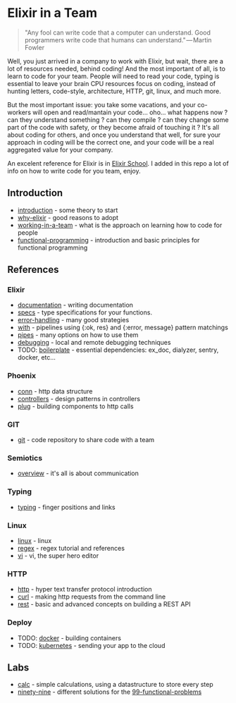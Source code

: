 Elixir in a Team
================

> "Any fool can write code that a computer can understand. Good programmers write code that humans can understand." — Martin Fowler

Well, you just arrived in a company to work with Elixir, but wait, there are a
lot of resources needed, behind coding! And the most important of all, is to
learn to code for your team. People will need to read your code, typing is
essential to leave your brain CPU resources focus on coding, instead of hunting
letters, code-style, architecture, HTTP, git, linux, and much more.

But the most important issue: you take some vacations, and your co-workers will
open and read/mantain your code... oho... what happens now ? can they understand
something ? can they compile ? can they change some part of the code with safety,
or they become afraid of touching it ? It's all about coding for
others, and once you understand that well, for sure your approach in coding will be
the correct one, and your code will be a real aggregated value for your company.

An excelent reference for Elixir is in [Elixir
School](https://elixirschool.com/en/). I added in this repo a lot of info on how
to write code for you team, enjoy.



## Introduction

  * [introduction](introduction/INTRODUCTION.md) - some theory to start
  * [why-elixir](introduction/WHY_ELIXIR.md) - good reasons to adopt
  * [working-in-a-team](introduction/TEAM.md) - what is the approach on learning
      how to code for people
  * [functional-programming](introduction/FUNCTIONAL_PROGRAMMING.md) -
      introduction and basic principles for functional programming


## References


### Elixir

  * [documentation](references/elixir/DOCUMENTATION.md) - writing documentation
  * [specs](references/elixir/SPECS.md) - type specifications for your functions.
  * [error-handling](references/elixir/ERROR_HANDLING.md) - many good strategies
  * [with](references/elixir/WITH.md) - pipelines using {:ok, res} and {:error, message} pattern matchings
  * [pipes](references/elixir/PIPES.md) - many options on how to use them
  * [debugging](references/DEBUGGING.md) - local and remote debugging techniques 
  * TODO: [boilerplate](references/BOILERPLATE.md) - essential dependencies: ex_doc, dialyzer, sentry, docker, etc... 

### Phoenix

  * [conn](references/phoenix/CONN.md) - http data structure
  * [controllers](references/phoenix/CONTROLLERS.md) - design patterns in
      controllers
  * [plug](references/phoenix/PLUG.md) - building components to http calls

### GIT
  * [git](references/git/GIT.md) - code repository to share code with a team

### Semiotics
  * [overview](references/semiotics/SEMIOTICS.md) - it's all is about
      communication

### Typing

  * [typing](references/typing/TYPING.md) - finger positions and links


### Linux
  * [linux](references/linux/LINUX.md) - linux
  * [regex](references/linux/REGEX.md) - regex tutorial and references
  * [vi](references/linux/VIM.md) - vi, the super hero editor

### HTTP
  * [http](references/http/HTTP.md) - hyper text transfer protocol introduction
  * [curl](references/http/CURL.md) - making http requests from the command line
  * [rest](references/http/REST.md) - basic and advanced concepts on building a
      REST API

### Deploy
  * TODO: [docker](references/docker/DOCKER.md) - building containers
  * TODO: [kubernetes](references/kubernetes/KUBERNETES.md) - sending your app to the
      cloud


## Labs

  * [calc](labs/calc) - simple calculations, using a datastructure to store every
      step
  * [ninety-nine](labs/ninety_nine) - different solutions for the
      [99-functional-problems](http://www.ic.unicamp.br/~meidanis/courses/mc336/2009s2/prolog/problemas/) 
